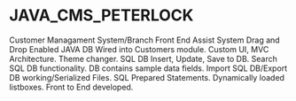 # JAVA_CMS_PETERLOCK
Customer Managament System/Branch Front End Assist System
Drag and Drop Enabled JAVA
DB Wired into Customers module. 
Custom UI, MVC Architecture.
Theme changer.
SQL DB Insert, Update, Save to DB.
Search SQL DB functionality.
DB contains sample data fields.
Import SQL DB/Export DB working/Serialized Files.
SQL Prepared Statements.
Dynamically loaded listboxes.
Front to End developed.
